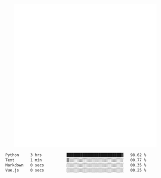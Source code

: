 <div align="center">
    <a href="https://konst.fish">
        <img src="https://raw.githubusercontent.com/konstfish/konstfish/master/fish.svg" alt="Logo" width="450"/>
    </a>
</div>

<!--START_SECTION:waka-->

```text
Python     3 hrs           ████████████████████████▓   98.62 %
Text       1 min           ▒░░░░░░░░░░░░░░░░░░░░░░░░   00.77 %
Markdown   0 secs          ░░░░░░░░░░░░░░░░░░░░░░░░░   00.35 %
Vue.js     0 secs          ░░░░░░░░░░░░░░░░░░░░░░░░░   00.25 %
```

<!--END_SECTION:waka-->
